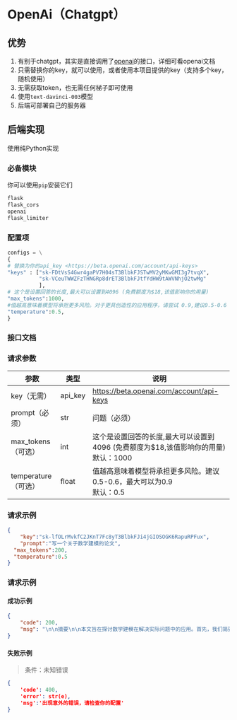 # OpenAi（Chatgpt）



## 优势

1. 有别于chatgpt，其实是直接调用了[openai](https://beta.openai.com/docs)的接口，详细可看openai文档
2. 只需替换你的key，就可以使用，或者使用本项目提供的key（支持多个key，随机使用）
3. 无需获取token，也无需任何梯子即可使用
4. 使用`text-davinci-003`模型
5. 后端可部署自己的服务器



## 后端实现

使用纯Python实现

### 必备模块

你可以使用`pip`安装它们

```python
flask
flask_cors
openai
flask_limiter
```

### 配置项

```python
configs = \
{
# 替换为你的api_key <https://beta.openai.com/account/api-keys>
"keys" : ["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",
          "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"
          ],
# 这个是设置回答的长度,最大可以设置到4096 (免费额度为$18,该值影响你的用量)
"max_tokens":1000,
#值越高意味着模型将承担更多风险。对于更具创造性的应用程序，请尝试 0.9,建议0.5-0.6
"temperature":0.5,
}
```



### 接口文档

### 请求参数
| 参数                | 类型    | 说明                                                         |
| ------------------- | ------- | ------------------------------------------------------------ |
| key（无需）         | api_key | https://beta.openai.com/account/api-keys                     |
| prompt（必须）      | str     | 问题（必须）                                                 |
| max_tokens（可选）  | int     | 这个是设置回答的长度,最大可以设置到4096 (免费额度为$18,该值影响你的用量)<br />默认：1000 |
| temperature（可选） | float   | 值越高意味着模型将承担更多风险。建议0.5-0.6，最大可以为0.9<br />默认：0.5 |


### 请求示例
```json
{
	"key":"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",
	"prompt":"写一个关于数学建模的论文",
  "max_tokens":200,
  "temperature":0.5
}

```
### 请求示例
#### 成功示例
```json
{
	"code": 200,
	"msg": "\n\n摘要\n\n本文旨在探讨数学建模在解决实际问题中的应用。首先，我们简要介绍了数学建模的定义和特点，以及它在工程和科学中的重要性。其次，我们给出了一个具体的数学建模案例，该案例涉及货运"
}
```
#### 失败示例

>  条件：未知错误

```json
{
    'code': 400,
    'error': str(e),
    'msg':'出现意外的错误，请检查你的配置'
}
```

